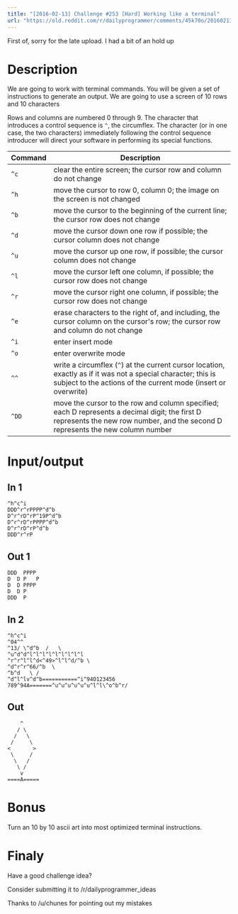 ```yaml
---
title: "[2016-02-13] Challenge #253 [Hard] Working like a terminal"
url: "https://old.reddit.com/r/dailyprogrammer/comments/45k70o/20160213_challenge_253_hard_working_like_a/"
---
```


First of, sorry for the late upload. I had a bit of an hold up

# Description
We are going to work with terminal commands. You will be given a set of instructions to generate an output.
We are going to use a screen of 10 rows and 10 characters

Rows and columns are numbered 0 through 9. The character that introduces a control sequence is `^`, the circumflex. The character (or in one case, the two characters) immediately following the control sequence introducer will direct your software in performing its special functions.

Command | Description
---|---
`^c` | clear the entire screen; the cursor row and column do not change 
`^h` | move the cursor to row 0, column 0; the image on the screen is not changed 
`^b` | move the cursor to the beginning of the current line; the cursor row does not change 
`^d` | move the cursor down one row if possible; the cursor column does not change 
`^u` | move the cursor up one row, if possible; the cursor column does not change 
`^l` | move the cursor left one column, if possible; the cursor row does not change 
`^r` | move the cursor right one column, if possible; the cursor row does not change 
`^e` | erase characters to the right of, and including, the cursor column on the cursor's row; the cursor row and column do not change 
`^i` | enter insert mode 
`^o` | enter overwrite mode 
`^^` | write a circumflex (`^`) at the current cursor location, exactly as if it was not a special character; this is subject to the actions of the current mode (insert or overwrite) 
`^DD` | move the cursor to the row and column specified; each D represents a decimal digit; the first D represents the new row number, and the second D represents the new column number 

# Input/output

## In 1

    ^h^c^i
    DDD^r^rPPPP^d^b
    D^r^rD^rP^19P^d^b
    D^r^rD^rPPPP^d^b
    D^r^rD^rP^d^b
    DDD^r^rP  
    
## Out 1

    DDD  PPPP 
    D  D P   P
    D  D PPPP 
    D  D P    
    DDD  P 

## In 2

    ^h^c^i
    ^04^^
    ^13/ \^d^b  /   \
    ^u^d^d^l^l^l^l^l^l^l^l^l
    ^r^r^l^l^d<^49>^l^l^d/^b \
    ^d^r^r^66/^b  \
    ^b^d   \ /
    ^d^l^lv^d^b===========^i^94O123456
    789^94A=======^u^u^u^u^u^u^l^l\^o^b^r/

## Out

        ^
       / \
      /   \
     /     \
    <       >
     \     /
      \   /
       \ /
        v
    ====A=====

# Bonus

Turn an 10 by 10 ascii art into most optimized terminal instructions.

# Finaly
Have a good challenge idea?

Consider submitting it to /r/dailyprogrammer_ideas

Thanks to /u/chunes for pointing out my mistakes